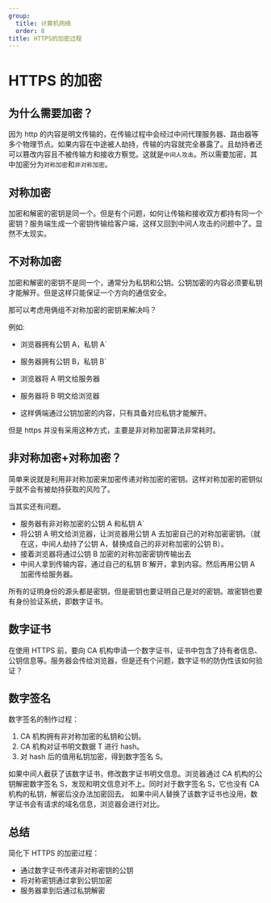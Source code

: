 ```yaml
---
group:
  title: 计算机网络
  order: 8
title: HTTPS的加密过程
---
```


# HTTPS 的加密

## 为什么需要加密？

因为 http 的内容是明文传输的，在传输过程中会经过中间代理服务器、路由器等多个物理节点。如果内容在中途被人劫持，传输的内容就完全暴露了。且劫持者还可以篡改内容且不被传输方和接收方察觉。这就是`中间人攻击`。所以需要加密，其中加密分为`对称加密`和`非对称加密`。

## 对称加密

加密和解密的密钥是同一个。但是有个问题，如何让传输和接收双方都持有同一个密钥？服务端生成一个密钥传输给客户端，这样又回到中间人攻击的问题中了。显然不太现实。

## 不对称加密

加密和解密的密钥不是同一个，通常分为私钥和公钥。公钥加密的内容必须要私钥才能解开。但是这样只能保证一个方向的通信安全。

那可以考虑用俩组不对称加密的密钥来解决吗？

例如:

- 浏览器拥有公钥 A，私钥 A`

- 服务器拥有公钥 B，私钥 B`
- 浏览器将 A 明文给服务器
- 服务器将 B 明文给浏览器
- 这样俩端通过公钥加密的内容，只有具备对应私钥才能解开。

但是 https 并没有采用这种方式，主要是非对称加密算法非常耗时。

## 非对称加密+对称加密？

简单来说就是利用非对称加密来加密传递对称加密的密钥。这样对称加密的密钥似乎就不会有被劫持获取的风险了。

当其实还有问题。

- 服务器有非对称加密的公钥 A 和私钥 A`
- 将公钥 A 明文给浏览器，让浏览器用公钥 A 去加密自己的对称加密密钥。（就在这，中间人劫持了公钥 A，替换成自己的非对称加密的公钥 B）。
- 接着浏览器将通过公钥 B 加密的对称加密密钥传输出去
- 中间人拿到传输内容，通过自己的私钥 B`解开，拿到内容。然后再用公钥 A 加密传给服务器。

所有的证明身份的源头都是密钥，但是密钥也要证明自己是对的密钥。故密钥也要有身份验证系统，即数字证书。

## 数字证书

在使用 HTTPS 前，要向 CA 机构申请一个数字证书，证书中包含了持有者信息、公钥信息等。服务器会传给浏览器，但是还有个问题，数字证书的防伪性该如何验证？

## 数字签名

数字签名的制作过程：

1. CA 机构拥有非对称加密的私钥和公钥。
2. CA 机构对证书明文数据 T 进行 hash。
3. 对 hash 后的值用私钥加密，得到数字签名 S。

如果中间人截获了该数字证书，修改数字证书明文信息。浏览器通过 CA 机构的公钥解密数字签名 S，发现和明文信息对不上。同时对于数字签名 S，它也没有 CA 机构的私钥，解密后没办法加密回去。
如果中间人替换了该数字证书也没用，数字证书会有请求的域名信息，浏览器会进行对比。

## 总结

简化下 HTTPS 的加密过程：

- 通过数字证书传递非对称密钥的公钥
- 将对称密钥通过拿到公钥加密
- 服务器拿到后通过私钥解密
